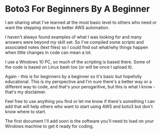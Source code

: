 # Boto3 For Beginners By A Beginner

I am sharing what I've learned at the most basic level to others who need or want the stepping stones to better AWS automation. 

I haven't always found examples of what I was looking for and many answers were beyond my skill set. So I've compiled some scripts and associated notes (text files) so I could find out what/why things happen when little changes in code can mean a lot.

I use a Windows 10 PC, so much of the scripting is based there. Some of the code is based on Linux bash too (or will be once I upload it).

Again - this is for beginners by a beginner so it's basic but hopefully educational. This is my perspective and I'm sure there's a better way or a different way to code, and that's your perogaritive, but this is what I know  - that's my disclaimer.

Feel free to use anything you find or let me know if there's something I can add that will help others who want to start using AWS and boto3 but don't know where to start.

The first document I'll add soon is the software you'll need to load on your Windows machine to get it ready for coding.
